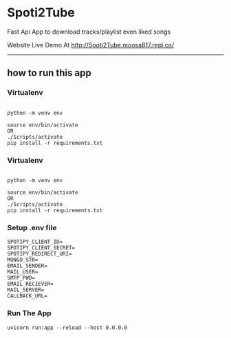 # Spoti2Tube
Fast Api App to download tracks/playlist even liked songs 

Website Live Demo At 
http://Spoti2Tube.moosa817.repl.co/

<hr>
<h2>how to run this app</h2>



### Virtualenv 
```

python -m venv env

source env/bin/activate 
OR 
./Scripts/activate
pip install -r requirements.txt
`````

### Virtualenv 
```

python -m venv env

source env/bin/activate 
OR 
./Scripts/activate
pip install -r requirements.txt
`````

### Setup .env file 
```
SPOTIPY_CLIENT_ID=
SPOTIPY_CLIENT_SECRET=
SPOTIPY_REDIRECT_URI=
MONGO_STR=
EMAIL_SENDER=
MAIL_USER=
SMTP_PWD=
EMAIL_RECIEVER=
MAIL_SERVER=
CALLBACK_URL=
```

### Run The App

```uvicorn run:app --reload --host 0.0.0.0```





